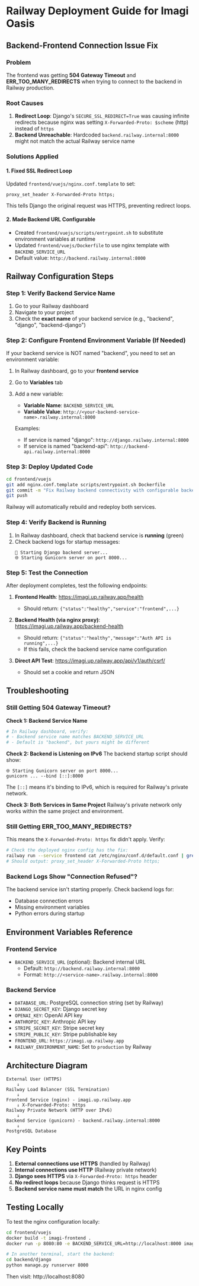 # Railway Deployment Guide for Imagi Oasis

## Backend-Frontend Connection Issue Fix

### Problem
The frontend was getting **504 Gateway Timeout** and **ERR_TOO_MANY_REDIRECTS** when trying to connect to the backend in Railway production.

### Root Causes
1. **Redirect Loop**: Django's `SECURE_SSL_REDIRECT=True` was causing infinite redirects because nginx was setting `X-Forwarded-Proto: $scheme` (http) instead of `https`
2. **Backend Unreachable**: Hardcoded `backend.railway.internal:8000` might not match the actual Railway service name

### Solutions Applied

#### 1. Fixed SSL Redirect Loop
Updated `frontend/vuejs/nginx.conf.template` to set:
```nginx
proxy_set_header X-Forwarded-Proto https;
```
This tells Django the original request was HTTPS, preventing redirect loops.

#### 2. Made Backend URL Configurable
- Created `frontend/vuejs/scripts/entrypoint.sh` to substitute environment variables at runtime
- Updated `frontend/vuejs/Dockerfile` to use nginx template with `BACKEND_SERVICE_URL`
- Default value: `http://backend.railway.internal:8000`

## Railway Configuration Steps

### Step 1: Verify Backend Service Name
1. Go to your Railway dashboard
2. Navigate to your project
3. Check the **exact name** of your backend service (e.g., "backend", "django", "backend-django")

### Step 2: Configure Frontend Environment Variable (If Needed)
If your backend service is NOT named "backend", you need to set an environment variable:

1. In Railway dashboard, go to your **frontend service**
2. Go to **Variables** tab
3. Add a new variable:
   - **Variable Name**: `BACKEND_SERVICE_URL`
   - **Variable Value**: `http://<your-backend-service-name>.railway.internal:8000`
   
   Examples:
   - If service is named "django": `http://django.railway.internal:8000`
   - If service is named "backend-api": `http://backend-api.railway.internal:8000`

### Step 3: Deploy Updated Code
```bash
cd frontend/vuejs
git add nginx.conf.template scripts/entrypoint.sh Dockerfile
git commit -m "Fix Railway backend connectivity with configurable backend URL"
git push
```

Railway will automatically rebuild and redeploy both services.

### Step 4: Verify Backend is Running
1. In Railway dashboard, check that backend service is **running** (green)
2. Check backend logs for startup messages:
   ```
   🚀 Starting Django backend server...
   🌐 Starting Gunicorn server on port 8000...
   ```

### Step 5: Test the Connection
After deployment completes, test the following endpoints:

1. **Frontend Health**: https://imagi.up.railway.app/health
   - Should return: `{"status":"healthy","service":"frontend",...}`

2. **Backend Health (via nginx proxy)**: https://imagi.up.railway.app/backend-health
   - Should return: `{"status":"healthy","message":"Auth API is running",...}`
   - If this fails, check the backend service name configuration

3. **Direct API Test**: https://imagi.up.railway.app/api/v1/auth/csrf/
   - Should set a cookie and return JSON

## Troubleshooting

### Still Getting 504 Gateway Timeout?

**Check 1: Backend Service Name**
```bash
# In Railway dashboard, verify:
# - Backend service name matches BACKEND_SERVICE_URL
# - Default is "backend", but yours might be different
```

**Check 2: Backend is Listening on IPv6**
The backend startup script should show:
```
🌐 Starting Gunicorn server on port 8000...
gunicorn ... --bind [::]:8000
```

The `[::]` means it's binding to IPv6, which is required for Railway's private network.

**Check 3: Both Services in Same Project**
Railway's private network only works within the same project and environment.

### Still Getting ERR_TOO_MANY_REDIRECTS?

This means the `X-Forwarded-Proto: https` fix didn't apply. Verify:
```bash
# Check the deployed nginx config has the fix:
railway run --service frontend cat /etc/nginx/conf.d/default.conf | grep X-Forwarded-Proto
# Should output: proxy_set_header X-Forwarded-Proto https;
```

### Backend Logs Show "Connection Refused"?

The backend service isn't starting properly. Check backend logs for:
- Database connection errors
- Missing environment variables
- Python errors during startup

## Environment Variables Reference

### Frontend Service
- `BACKEND_SERVICE_URL` (optional): Backend internal URL
  - Default: `http://backend.railway.internal:8000`
  - Format: `http://<service-name>.railway.internal:8000`

### Backend Service
- `DATABASE_URL`: PostgreSQL connection string (set by Railway)
- `DJANGO_SECRET_KEY`: Django secret key
- `OPENAI_KEY`: OpenAI API key
- `ANTHROPIC_KEY`: Anthropic API key
- `STRIPE_SECRET_KEY`: Stripe secret key
- `STRIPE_PUBLIC_KEY`: Stripe publishable key
- `FRONTEND_URL`: `https://imagi.up.railway.app`
- `RAILWAY_ENVIRONMENT_NAME`: Set to `production` by Railway

## Architecture Diagram

```
External User (HTTPS)
    ↓
Railway Load Balancer (SSL Termination)
    ↓
Frontend Service (nginx) - imagi.up.railway.app
    ↓ X-Forwarded-Proto: https
Railway Private Network (HTTP over IPv6)
    ↓
Backend Service (gunicorn) - backend.railway.internal:8000
    ↓
PostgreSQL Database
```

## Key Points

1. **External connections use HTTPS** (handled by Railway)
2. **Internal connections use HTTP** (Railway private network)
3. **Django sees HTTPS** via `X-Forwarded-Proto: https` header
4. **No redirect loops** because Django thinks request is HTTPS
5. **Backend service name must match** the URL in nginx config

## Testing Locally

To test the nginx configuration locally:
```bash
cd frontend/vuejs
docker build -t imagi-frontend .
docker run -p 8080:80 -e BACKEND_SERVICE_URL=http://localhost:8000 imagi-frontend

# In another terminal, start the backend:
cd backend/django
python manage.py runserver 8000
```

Then visit: http://localhost:8080

